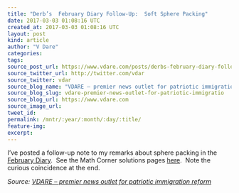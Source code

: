```yaml
---
title: "Derb’s  February Diary Follow-Up:  Soft Sphere Packing"
date: 2017-03-03 01:08:16 UTC
created_at: 2017-03-03 01:08:16 UTC
layout: post
kind: article
author: "V Dare"
categories: 
tags: 
source_post_url: https://www.vdare.com/posts/derbs-february-diary-follow-up-soft-sphere-packing
source_twitter_url: http://twitter.com/vdar
source_twitter: vdar
source_blog_name: "VDARE – premier news outlet for patriotic immigration reform"
source_blog_slug: vdare-premier-news-outlet-for-patriotic-immigratio
source_blog_url: https://www.vdare.com
source_image_url: 
tweet_id:
permalink: /mntr/:year/:month/:day/:title/
feature-img: 
excerpt:
---
```

<div class="pf-content"><p>I’ve posted a follow-up note to my remarks about sphere packing in the <a href="http://www.vdare.com/articles/derb-february-diary-an-alt-right-style-book-overproduction-of-elites-etc">February Diary</a>.  See the Math Corner solutions pages <a href="http://www.johnderbyshire.com/Opinions/Diaries/Puzzles/2017-02.html">here</a>.  Note the curious coincidence at the end.</p><div id="57966237cc52c74a5e1363c4" class="vdb_player vdb_57966237cc52c74a5e1363c456bcd17ce4b018167fea5539">    </div>
</div><div class="">
    <i>Source: <a href="https://www.vdare.com">VDARE – premier news outlet for patriotic immigration reform</a></i>
</div>
